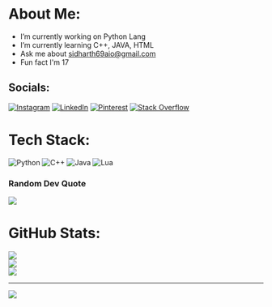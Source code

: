 <img src="https://camo.githubusercontent.com/82291b0fe831bfc6781e07fc5090cbd0a8b912bb8b8d4fec0696c881834f81ac/68747470733a2f2f70726f626f742e6d656469612f394575424971676170492e676966" width="800" height="3">

# About Me:
- I’m currently working on Python Lang
- I’m currently learning C++, JAVA, HTML
- Ask me about sidharth69aio@gmail.com
- Fun fact I'm 17


## Socials:
[![Instagram](https://img.shields.io/badge/Instagram-%23E4405F.svg?logo=Instagram&logoColor=white)](https://instagram.com/SIDHART_H69) [![LinkedIn](https://img.shields.io/badge/LinkedIn-%230077B5.svg?logo=linkedin&logoColor=white)](https://linkedin.com/in/siddharth-v-6b3361259) [![Pinterest](https://img.shields.io/badge/Pinterest-%23E60023.svg?logo=Pinterest&logoColor=white)](https://pinterest.com/sidharth69) [![Stack Overflow](https://img.shields.io/badge/-Stackoverflow-FE7A16?logo=stack-overflow&logoColor=white)](https://stackoverflow.com/users/21444524) 

# Tech Stack:
![Python](https://img.shields.io/badge/python-3670A0?style=plastic&logo=python&logoColor=ffdd54) ![C++](https://img.shields.io/badge/c++-%2300599C.svg?style=plastic&logo=c%2B%2B&logoColor=white) ![Java](https://img.shields.io/badge/java-%23ED8B00.svg?style=plastic&logo=java&logoColor=white) ![Lua](https://img.shields.io/badge/lua-%232C2D72.svg?style=plastic&logo=lua&logoColor=white)

### Random Dev Quote
![](https://quotes-github-readme.vercel.app/api?type=horizontal&theme=dark)

# GitHub Stats:
![](https://github-readme-stats.vercel.app/api?username=SIDDHU123M&theme=blue-green&hide_border=false&include_all_commits=false&count_private=true)<br/>
![](https://github-readme-streak-stats.herokuapp.com/?user=SIDDHU123M&theme=blue-green&hide_border=false)<br/>
![](https://github-readme-stats.vercel.app/api/top-langs/?username=SIDDHU123M&theme=blue-green&hide_border=false&include_all_commits=false&count_private=true&layout=compact)

---
[![](https://visitcount.itsvg.in/api?id=SIDDHU123M&icon=8&color=9)](https://visitcount.itsvg.in)
